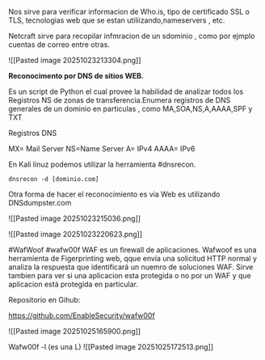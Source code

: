 Nos sirve para verificar informacion de Who.is, tipo de certificado SSL o TLS, tecnologias web que se estan utiliizando,nameservers , etc.

Netcraft sirve para recopilar infmracion de un sdominio , como por ejmplo cuentas de correo entre otras.

![[Pasted image 20251023213304.png]]

**Reconocimento por DNS de sitios WEB.**

Es un script de Python el cual provee la habilidad de analizar todos los Registros NS de zonas de transferencia.Enumera registros de DNS generales de un dominio en particulas , como MA,SOA,NS,A,AAAA,SPF y TXT

Registros DNS

MX= Mail Server
NS=Name Server
A= IPv4
AAAA= IPv6

En Kali linuz podemos utilizar la herramienta #dnsrecon. 

`dnsrecon -d [dominio.com]`

Otra forma de hacer el reconocimiento es via Web es utilizando DNSdumpster.com

![[Pasted image 20251023215036.png]]

![[Pasted image 20251023220623.png]]

#WafWoof #wafw00f
WAF es un firewall de aplicaciones.
Wafwoof es una herramienta de Figerprinting web, qque envía una solicitud HTTP normal y analiza la respuesta que identificará un nuemro de soluciones WAF. Sirve tambien para ver si una aplicacion esta protegida o no por un WAF y que aplicacion está protegida en particular.


Repositorio en Gihub:

https://github.com/EnableSecurity/wafw00f

![[Pasted image 20251025165900.png]]


Wafw00f -l (es una L)
![[Pasted image 20251025172513.png]]
